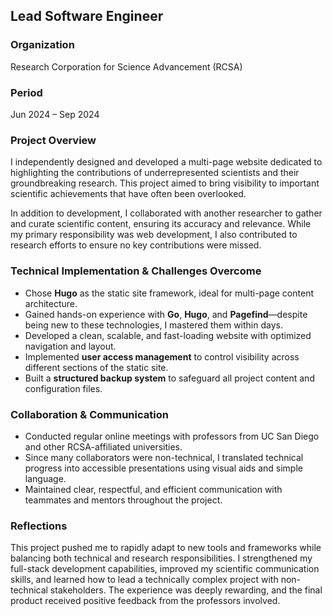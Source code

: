 ## Lead Software Engineer

### Organization
Research Corporation for Science Advancement (RCSA)

### Period
Jun 2024 – Sep 2024

### Project Overview
I independently designed and developed a multi-page website dedicated to highlighting the contributions of underrepresented scientists and their groundbreaking research. This project aimed to bring visibility to important scientific achievements that have often been overlooked.

In addition to development, I collaborated with another researcher to gather and curate scientific content, ensuring its accuracy and relevance. While my primary responsibility was web development, I also contributed to research efforts to ensure no key contributions were missed.

### Technical Implementation & Challenges Overcome
- Chose **Hugo** as the static site framework, ideal for multi-page content architecture.
- Gained hands-on experience with **Go**, **Hugo**, and **Pagefind**—despite being new to these technologies, I mastered them within days.
- Developed a clean, scalable, and fast-loading website with optimized navigation and layout.
- Implemented **user access management** to control visibility across different sections of the static site.
- Built a **structured backup system** to safeguard all project content and configuration files.

### Collaboration & Communication
- Conducted regular online meetings with professors from UC San Diego and other RCSA-affiliated universities.
- Since many collaborators were non-technical, I translated technical progress into accessible presentations using visual aids and simple language.
- Maintained clear, respectful, and efficient communication with teammates and mentors throughout the project.

### Reflections
This project pushed me to rapidly adapt to new tools and frameworks while balancing both technical and research responsibilities. I strengthened my full-stack development capabilities, improved my scientific communication skills, and learned how to lead a technically complex project with non-technical stakeholders. The experience was deeply rewarding, and the final product received positive feedback from the professors involved.
